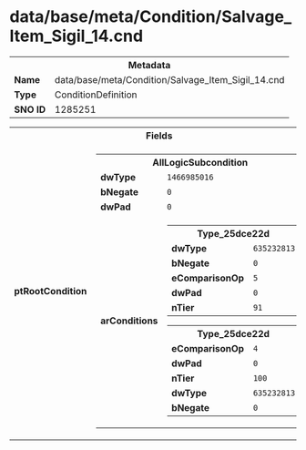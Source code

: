 <h1>data/base/meta/Condition/Salvage_Item_Sigil_14.cnd</h1><table><tr><th colspan="100%">Metadata</th></tr><tr><td><b>Name</b></td><td>data/base/meta/Condition/Salvage_Item_Sigil_14.cnd</td></tr><tr><td><b>Type</b></td><td>ConditionDefinition</td></tr><tr><td><b>SNO ID</b></td><td>1285251</td></tr></table>

<table><tr><th colspan="100%">Fields</th></tr><tr><td><b>ptRootCondition</b></td><td><table><tr><th colspan="100%">AllLogicSubcondition</th></tr><tr><td><b>dwType</b></td><td><code>1466985016</code></td></tr><tr><td><b>bNegate</b></td><td><code>0</code></td></tr><tr><td><b>dwPad</b></td><td><code>0</code></td></tr><tr><td><b>arConditions</b></td><td><table><tr><th colspan="100%">Type_25dce22d</th></tr><tr><td><b>dwType</b></td><td><code>635232813</code></td></tr><tr><td><b>bNegate</b></td><td><code>0</code></td></tr><tr><td><b>eComparisonOp</b></td><td><code>5</code></td></tr><tr><td><b>dwPad</b></td><td><code>0</code></td></tr><tr><td><b>nTier</b></td><td><code>91</code></td></tr></table>


<table><tr><th colspan="100%">Type_25dce22d</th></tr><tr><td><b>eComparisonOp</b></td><td><code>4</code></td></tr><tr><td><b>dwPad</b></td><td><code>0</code></td></tr><tr><td><b>nTier</b></td><td><code>100</code></td></tr><tr><td><b>dwType</b></td><td><code>635232813</code></td></tr><tr><td><b>bNegate</b></td><td><code>0</code></td></tr></table>


</td></tr></table>


</td></tr></table>

